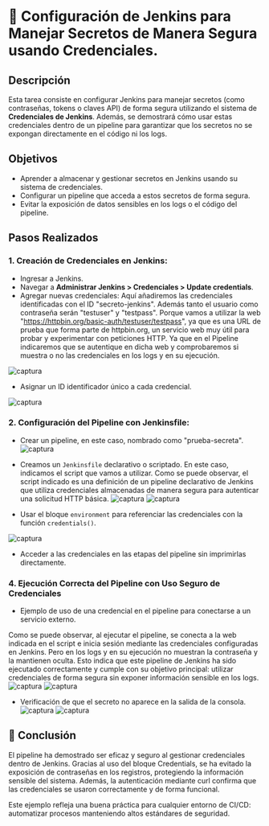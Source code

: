 # 🔐 Configuración de Jenkins para Manejar Secretos de Manera Segura usando Credenciales.

## Descripción

Esta tarea consiste en configurar Jenkins para manejar secretos (como contraseñas, tokens o claves API) de forma segura utilizando el sistema de **Credenciales de Jenkins**. Además, se demostrará cómo usar estas credenciales dentro de un pipeline para garantizar que los secretos no se expongan directamente en el código ni los logs.

## Objetivos

- Aprender a almacenar y gestionar secretos en Jenkins usando su sistema de credenciales.
- Configurar un pipeline que acceda a estos secretos de forma segura.
- Evitar la exposición de datos sensibles en los logs o el código del pipeline.

## Pasos Realizados

### 1. **Creación de Credenciales en Jenkins:**
   - Ingresar a Jenkins.
   - Navegar a **Administrar Jenkins > Credenciales > Update credentials**.
   - Agregar nuevas credenciales:
       Aquí añadiremos las credenciales identificadas con el ID "secreto-jenkins". Además tanto el usuario como contraseña serán "testuser" y "testpass". Porque vamos a utilizar la web "https://httpbin.org/basic-auth/testuser/testpass", ya que es una URL de prueba que forma parte de httpbin.org, un servicio web muy útil para probar y experimentar con peticiones HTTP. Ya que en el Pipeline indicaremos que se autentique en dicha web y comprobaremos si muestra o no las credenciales en los logs y en su ejecución. 

![captura](images/Captura1.PNG)

   - Asignar un ID identificador único a cada credencial.

![captura](images/Captura2.PNG)

### 2. **Configuración del Pipeline con Jenkinsfile:**

   - Crear un pipeline, en este caso, nombrado como "prueba-secreta".
     ![captura](images/Captura3.PNG)
     
   - Creamos un `Jenkinsfile` declarativo o scriptado.
En este caso, indicamos el script que vamos a utilizar. Como se puede observar, el script indicado es una definición de un pipeline declarativo de Jenkins que utiliza credenciales almacenadas de manera segura para autenticar una solicitud HTTP básica. 
![captura](images/Captura4.PNG)
![captura](images/Captura5.PNG)

   - Usar el bloque `environment` para referenciar las credenciales con la función `credentials()`.

  ![captura](images/Captura6.PNG)
  
   - Acceder a las credenciales en las etapas del pipeline sin imprimirlas directamente.

### 4. **Ejecución Correcta del Pipeline con Uso Seguro de Credenciales**
   - Ejemplo de uso de una credencial en el pipeline para conectarse a un servicio externo.

Como se puede observar, al ejecutar el pipeline, se conecta a la web indicada en el script e inicia sesión mediante las credenciales configuradas en Jenkins. Pero en los logs y en su ejecución no muestran la contraseña y la mantienen oculta. Esto indica que este pipeline de Jenkins ha sido ejecutado correctamente y cumple con su objetivo principal: utilizar credenciales de forma segura sin exponer información sensible en los logs.
 ![captura](images/Captura12.PNG)
 ![captura](images/Captura13.PNG)
   - Verificación de que el secreto no aparece en la salida de la consola.
 ![captura](images/Captura10.PNG)
 ![captura](images/Captura11.PNG)

## 🧩 Conclusión
El pipeline ha demostrado ser eficaz y seguro al gestionar credenciales dentro de Jenkins. Gracias al uso del bloque Credentials, se ha evitado la exposición de contraseñas en los registros, protegiendo la información sensible del sistema. Además, la autenticación mediante curl confirma que las credenciales se usaron correctamente y de forma funcional.

Este ejemplo refleja una buena práctica para cualquier entorno de CI/CD: automatizar procesos manteniendo altos estándares de seguridad.
